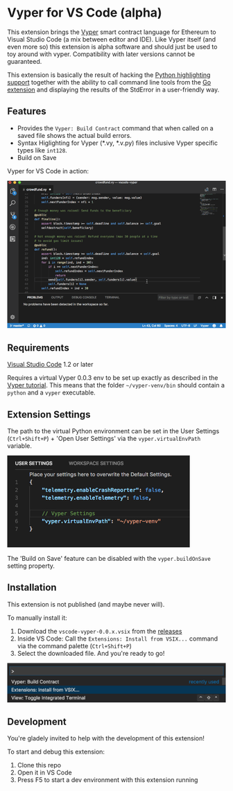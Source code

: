 # Vyper for VS Code (alpha)

This extension brings the [Vyper](https://github.com/ethereum/vyper) smart contract language for Ethereum to Visual Studio Code (a mix between editor and IDE). Like Vyper itself (and even more so) this extension is alpha software and should just be used to toy around with vyper. Compatibility with later versions cannot be guaranteed. 

This extension is basically the result of hacking the [Python highlighting support](https://github.com/Microsoft/vscode/tree/master/extensions/python) together with the ability to call command line tools from the [Go extension](https://github.com/Microsoft/vscode-go) and displaying the results of the StdError in a user-friendly way.

## Features

* Provides the `Vyper: Build Contract` command that when called on a saved file shows the actual build errors.
* Syntax Higlighting for Vyper (*.vy, *.v.py) files inclusive Vyper specific types like `int128`.
* Build on Save

Vyper for VS Code in action:

![Build Contract](vscode-vyper.gif)

## Requirements

[Visual Studio Code](https://code.visualstudio.com/) 1.2 or later

Requires a virtual Vyper 0.0.3 env to be set up exactly as described in the [Vyper tutorial](https://vyper.readthedocs.io/en/latest/installing-vyper.html).
This means that the folder `~/vyper-venv/bin` should contain a `python` and a `vyper` executable.

## Extension Settings

The path to the virtual Python environment can be set in the User Settings (`Ctrl+Shift+P`) + 'Open User Settings' via the `vyper.virtualEnvPath` variable.

![VS Code User Settings](vscode-vyper-settings.png)

The 'Build on Save' feature can be disabled with the `vyper.buildOnSave` setting property.
## Installation

This extension is not published (and maybe never will).

To manually install it:

1. Download the `vscode-vyper-0.0.x.vsix` from the [releases](https://github.com/p-/vscode-vyper)
2. Inside VS Code: Call the `Extensions: Install from VSIX...` command via the command palette (`Ctrl+Shift+P`)
3. Select the downloaded file. And you're ready to go!

![Install VSIX](vscode-install-vsix.png)

## Development

You're gladely invited to help with the development of this extension!

To start and debug this extension:

1. Clone this repo
2. Open it in VS Code
3. Press F5 to start a dev environment with this extension running
